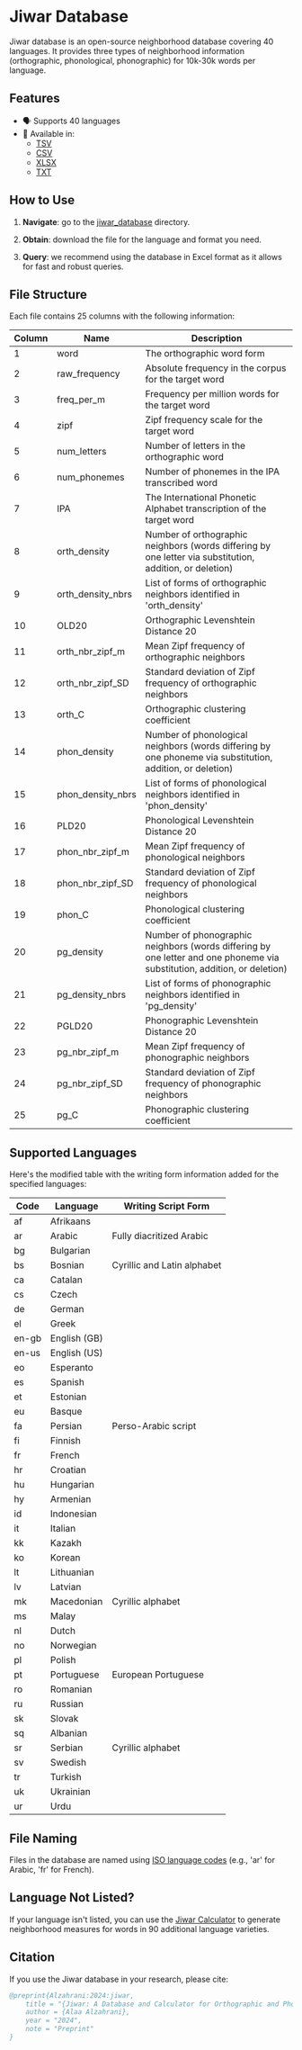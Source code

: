 # Jiwar Database

Jiwar database is an open-source neighborhood database covering 40 languages. It provides three types of neighborhood information (orthographic, phonological, phonographic) for 10k-30k words per language.

## Features

- 🗣️ Supports 40 languages
- 📁 Available in:
  - [TSV](https://github.com/AlaaAlzahrani/Jiwar_database/tree/master/jiwar_database/tsv)
  - [CSV](https://github.com/AlaaAlzahrani/Jiwar_database/tree/master/jiwar_database/csv)
  - [XLSX](https://github.com/AlaaAlzahrani/Jiwar_database/tree/master/jiwar_database/xlsx)
  - [TXT](https://github.com/AlaaAlzahrani/Jiwar_database/tree/master/jiwar_database/txt)

## How to Use

1. **Navigate**: go to the [jiwar_database](https://github.com/AlaaAlzahrani/Jiwar_database/tree/master/jiwar_database) directory.

2. **Obtain**: download the file for the language and format you need.

3. **Query**: we recommend using the database in Excel format as it allows for fast and robust queries.

## File Structure

Each file contains 25 columns with the following information:

| Column | Name | Description |
|--------|------|-------------|
| 1 | word | The orthographic word form |
| 2 | raw_frequency | Absolute frequency in the corpus for the target word |
| 3 | freq_per_m | Frequency per million words for the target word |
| 4 | zipf | Zipf frequency scale for the target word |
| 5 | num_letters | Number of letters in the orthographic word |
| 6 | num_phonemes | Number of phonemes in the IPA transcribed word |
| 7 | IPA | The International Phonetic Alphabet transcription of the target word|
| 8 | orth_density | Number of orthographic neighbors (words differing by one letter via substitution, addition, or deletion) |
| 9 | orth_density_nbrs | List of forms of orthographic neighbors identified in 'orth_density' |
| 10 | OLD20 | Orthographic Levenshtein Distance 20 |
| 11 | orth_nbr_zipf_m | Mean Zipf frequency of orthographic neighbors |
| 12 | orth_nbr_zipf_SD | Standard deviation of Zipf frequency of orthographic neighbors |
| 13 | orth_C | Orthographic clustering coefficient |
| 14 | phon_density | Number of phonological neighbors (words differing by one phoneme via substitution, addition, or deletion) |
| 15 | phon_density_nbrs | List of forms of phonological neighbors identified in 'phon_density' |
| 16 | PLD20 | Phonological Levenshtein Distance 20 |
| 17 | phon_nbr_zipf_m | Mean Zipf frequency of phonological neighbors |
| 18 | phon_nbr_zipf_SD | Standard deviation of Zipf frequency of phonological neighbors |
| 19 | phon_C | Phonological clustering coefficient |
| 20 | pg_density | Number of phonographic neighbors (words differing by one letter and one phoneme via substitution, addition, or deletion) |
| 21 | pg_density_nbrs | List of forms of phonographic neighbors identified in 'pg_density' |
| 22 | PGLD20 | Phonographic Levenshtein Distance 20 |
| 23 | pg_nbr_zipf_m | Mean Zipf frequency of phonographic neighbors |
| 24 | pg_nbr_zipf_SD | Standard deviation of Zipf frequency of phonographic neighbors |
| 25 | pg_C | Phonographic clustering coefficient |

## Supported Languages

Here's the modified table with the writing form information added for the specified languages:

| Code | Language | Writing Script Form |
|------|----------|--------------|
| af | Afrikaans | |
| ar | Arabic | Fully diacritized Arabic |
| bg | Bulgarian | |
| bs | Bosnian | Cyrillic and Latin alphabet |
| ca | Catalan | |
| cs | Czech | |
| de | German | |
| el | Greek | |
| en-gb | English (GB) | |
| en-us | English (US) | |
| eo | Esperanto | |
| es | Spanish | |
| et | Estonian | |
| eu | Basque | |
| fa | Persian | Perso-Arabic script |
| fi | Finnish | |
| fr | French | |
| hr | Croatian | |
| hu | Hungarian | |
| hy | Armenian | |
| id | Indonesian | |
| it | Italian | |
| kk | Kazakh | |
| ko | Korean | |
| lt | Lithuanian | |
| lv | Latvian | |
| mk | Macedonian | Cyrillic alphabet |
| ms | Malay | |
| nl | Dutch | |
| no | Norwegian | |
| pl | Polish | |
| pt | Portuguese | European Portuguese |
| ro | Romanian | |
| ru | Russian | |
| sk | Slovak | |
| sq | Albanian | |
| sr | Serbian | Cyrillic alphabet |
| sv | Swedish | |
| tr | Turkish | |
| uk | Ukrainian | |
| ur | Urdu | |

## File Naming

Files in the database are named using [ISO language codes](https://en.wikipedia.org/wiki/List_of_ISO_639_language_codes) (e.g., 'ar' for Arabic, 'fr' for French).

## Language Not Listed?

If your language isn't listed, you can use the [Jiwar Calculator](https://github.com/AlaaAlzahrani/Jiwar) to generate neighborhood measures for words in 90 additional language varieties.


## Citation

If you use the Jiwar database in your research, please cite:

```bibtex
@preprint{Alzahrani:2024:jiwar,
    title = "{Jiwar: A Database and Calculator for Orthographic and Phonological Neighborhood Measures for 40 Languages}",
    author = {Alaa Alzahrani},
    year = "2024",
    note = "Preprint"
}
```
